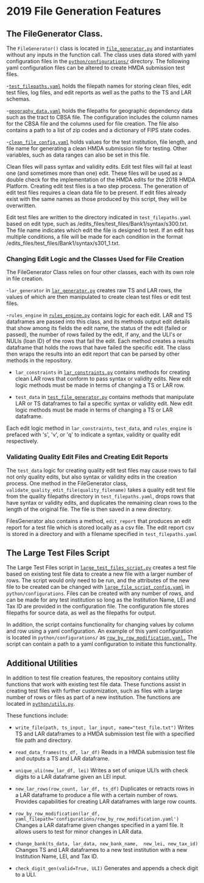 # 2019 File Generation Features

## The FileGenerator Class. 
The `FileGenerator()` class is located in [`file_generator.py`](https://github.com/cfpb/hmda-test-files/blob/master/2019/python/file_generator.py) and instantiates without any inputs in the function call. The class uses data stored with yaml configuration files in the 
[`python/configurations/`](https://github.com/cfpb/hmda-test-files/tree/master/2019/python/configurations) directory. The following yaml configuration files can be altered to create HMDA submission test files.  

-[`test_filepaths.yaml`](https://github.com/cfpb/hmda-test-files/blob/master/2019/python/configurations/test_filepaths.yaml) holds the filepath names for storing clean files, edit test files, log files, and edit reports as well as the paths to the TS and LAR schemas. 

-[`geography_data.yaml`](https://github.com/cfpb/hmda-test-files/blob/master/2019/python/configurations/geographic_data.yaml) holds the filepaths for geographic dependency data such as the tract to CBSA file. The configuration includes the column names for the CBSA file and the columns used for file creation. The file also contains a path to a list of zip codes and a dictionary of FIPS state codes. 

-[`clean_file_config.yaml`](https://github.com/cfpb/hmda-test-files/blob/master/2019/python/configurations/clean_file_config.yaml) holds values for the test institution, file length, and file name for generating a clean HMDA submission file for testing. Other variables, such as data ranges can also be set in this file. 

Clean files will pass syntax and validity edits. Edit test files will fail at least one (and sometimes more than one) edit. These files will be used as a double check for the implementation of the HMDA edits for the 2018 HMDA Platform. Creating edit test files is a two step process. The generation of edit test files requires a clean data file to be present. If edit files already exist with the same names as those produced by this script, they will be overwritten.

Edit test files are written to the directory indicated in `test_filepaths.yaml` based on edit type, such as /edits_files/test_files/Bank1/syntax/s300.txt. The file name indicates which edit the file is designed to test. If an edit has multiple conditions, a file will be made for each condition in the format /edits_files/test_files/Bank1/syntax/s301_1.txt.

### Changing Edit Logic and the Classes Used for File Creation 
The FileGenerator Class relies on four other classes, each with its own role in file creation. 

-`lar_generator` in [`lar_generator.py`](https://github.com/cfpb/hmda-test-files/blob/master/2019/python/lar_generator.py) creates raw TS and LAR rows, the values of which are then manipulated to create clean test files or edit test files. 

-`rules_engine` in [`rules_engine.py`](https://github.com/cfpb/hmda-test-files/blob/master/2019/python/rules_engine.py) contains logic for each edit. LAR and TS dataframes are passed into this class, and its methods output edit details that show among its fields the edit name, the status of the edit (failed or passed), the number of rows failed by the edit, if any, and the ULI's or 
NULIs (loan ID) of the rows that fail the edit. Each method creates a results dataframe that holds the rows that have failed the specific edit. The class then wraps the results into an edit report that can be parsed by other methods in the repository.  

- `lar_constraints` in [`lar_constraints.py`](https://github.com/cfpb/hmda-test-files/blob/master/2019/python/rules_engine.py) contains methods for creating clean LAR rows that conform to pass syntax or validity edits. New edit logic methods must be made in terms of changing a TS or LAR row. 

- `test_data` in [`test_file_generator.py`](https://github.com/cfpb/hmda-test-files/blob/master/2019/python/test_file_generator.py) contains methods that manipulate LAR or TS dataframes to fail a specific syntax or validity edit. New edit logic methods must be made in terms of changing a TS or LAR dataframe.

Each edit logic method in `lar_constraints`, `test_data`, and `rules_engine` is prefaced with 's', 'v', or 'q' to indicate a syntax, validity or quality edit respectively.

### Validating Quality Edit Files and Creating Edit Reports
The `test_data` logic for creating quality edit test files may cause rows to fail not only quality edits, but also syntax or validity edits in the creation process. One method in the FileGenerator class, `validate_quality_edit_file(quality_filename)` takes a quality edit test file from the quality filepaths directory in `test_filepaths.yaml`, drops rows that have syntax or validity edits, and duplicates the remaining clean rows to the length of the original file. The file is then saved in a new directory.

FilesGenerator also contains a method, `edit_report` that produces an edit report for a test file which is stored locally as a csv file. The edit report csv is stored in a directory and with a filename specified in `test_filepaths.yaml` 

## The Large Test Files Script
The Large Test Files script in [`large_test_files_script.py`](https://github.com/cfpb/hmda-test-files/blob/master/2019/python/large_test_files_script.py) creates a test file based on existing test file data to create a new file with a larger number of rows. The script would only need to be run, and the attributes of the new file to be created can be changed with [`large_file_script_config.yaml`](https://github.com/cfpb/hmda-test-files/blob/master/2019/python/configurations/large_file_script_config.yaml) in `python/configurations`. Files can be created with any number of rows, and can be made for any test institution so long as the Institution Name, LEI and Tax ID are provided in the configuration file. The configuration file stores filepaths for source data, as well as the filepaths for output. 

In addition, the script contains functionality for changing values by column and row using a yaml configuration. An example of this yaml configuration is located in `python/configurations/` as 
[`row_by_row_modification.yaml.`](https://github.com/cfpb/hmda-test-files/blob/master/2019/python/configurations/row_by_row_modification.yaml) The script can contain a path to a yaml configuration to initiate this functionality. 


## Additional Utilities
In addition to test file creation features, the repository contains utility functions that work with existing test file data. These functions assist in creating test files with further customization, such as files with a large number of rows or files as part of a new institution. The functions are located in [`python/utils.py`](https://github.com/cfpb/hmda-test-files/blob/master/2019/python/utils.py). 

These functions include:
- `write_file(path, ts_input, lar_input, name="test_file.txt")` 
	Writes TS and LAR dataframes to a HMDA submission test file with a specified file path and directory. 

- `read_data_frames(ts_df, lar_df)` 
	Reads in a HMDA submission test file and outputs a TS and LAR dataframe. 

- `unique_uli(new_lar_df, lei)`
	Writes a set of unique ULI’s with check digits to a LAR dataframe given an LEI input. 

- `new_lar_rows(row_count, lar_df, ts_df)` 
	Duplicates or retracts rows in a LAR dataframe to produce a file with a certain number of rows. Provides capabilities for creating LAR dataframes with large row counts. 

- `row_by_row_modification(lar_df, yaml_filepath='configurations/row_by_row_modification.yaml')`
	Changes a LAR dataframe given changes specified in a yaml file. It allows users to test for minor changes in LAR data.

- `change_bank(ts_data, lar_data, new_bank_name, 
	new_lei, new_tax_id)`
	Changes TS and LAR dataframes to a new test institution with a new Institution Name, LEI, and Tax ID. 

- `check_digit_gen(valid=True, ULI)`
	 Generates and appends a check digit to a ULI.   